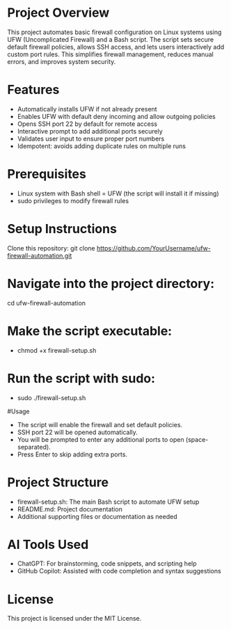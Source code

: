 # Project Overview
This project automates basic firewall configuration on Linux systems using UFW (Uncomplicated Firewall) and a Bash script. The script sets secure default firewall policies, allows SSH access, and lets users interactively add custom port rules. This simplifies firewall management, reduces manual errors, and improves system security.

# Features
- Automatically installs UFW if not already present
- Enables UFW with default deny incoming and allow outgoing policies
- Opens SSH port 22 by default for remote access
- Interactive prompt to add additional ports securely
- Validates user input to ensure proper port numbers
- Idempotent: avoids adding duplicate rules on multiple runs

# Prerequisites
- Linux system with Bash shell
= UFW (the script will install it if missing)
- sudo privileges to modify firewall rules

# Setup Instructions
Clone this repository:
git clone https://github.com/YourUsername/ufw-firewall-automation.git

# Navigate into the project directory:
cd ufw-firewall-automation
# Make the script executable:
- chmod +x firewall-setup.sh
# Run the script with sudo:
- sudo ./firewall-setup.sh

#Usage
- The script will enable the firewall and set default policies.
- SSH port 22 will be opened automatically.
- You will be prompted to enter any additional ports to open (space-separated).
- Press Enter to skip adding extra ports.

# Project Structure
- firewall-setup.sh: The main Bash script to automate UFW setup
- README.md: Project documentation
- Additional supporting files or documentation as needed

# AI Tools Used
- ChatGPT: For brainstorming, code snippets, and scripting help
- GitHub Copilot: Assisted with code completion and syntax suggestions

# License
This project is licensed under the MIT License.
